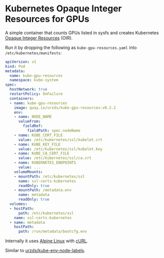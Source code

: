 # Kubernetes Opaque Integer Resources for GPUs

A simple container that counts GPUs listed in sysfs and creates Kubernetes [Opaque Integer Resources](https://kubernetes.io/docs/concepts/configuration/manage-compute-resources-container/#opaque-integer-resources-alpha-feature) (OIR).

Run it by dropping the following as `kube-gpu-resources.yaml` into `/etc/kubernetes/manifests`:

```yaml
apiVersion: v1
kind: Pod
metadata:
  name: kube-gpu-resources
  namespace: kube-system
spec:
  hostNetwork: true
  restartPolicy: OnFailure
  containers:
  - name: kube-gpu-resources
    image: quay.io/urzds/kube-gpu-resources:v0.2.2
    env:
    - name: NODE_NAME
      valueFrom:
        fieldRef:
          fieldPath: spec.nodeName
    - name: KUBE_CERT_FILE
      value: /etc/kubernetes/ssl/kubelet.crt
    - name: KUBE_KEY_FILE
      value: /etc/kubernetes/ssl/kubelet.key
    - name: KUBE_CA_CERT_FILE
      value: /etc/kubernetes/ssl/ca.crt
    - name: KUBERNETES_ENDPOINTS
      value: ...
    volumeMounts:
    - mountPath: /etc/kubernetes/ssl
      name: ssl-certs-kubernetes
      readOnly: true
    - mountPath: /metadata.env
      name: metadata
      readOnly: true
  volumes:
  - hostPath:
      path: /etc/kubernetes/ssl
    name: ssl-certs-kubernetes
  - name: metadata
    hostPath:
      path: /run/metadata/bootcfg.env
```

Internally it uses [Alpine Linux](http://alpinelinux.org/) with [cURL](https://curl.haxx.se/).

Similar to [urzds/kube-env-node-labels](https://github.com/urzds/kube-env-node-labels).
